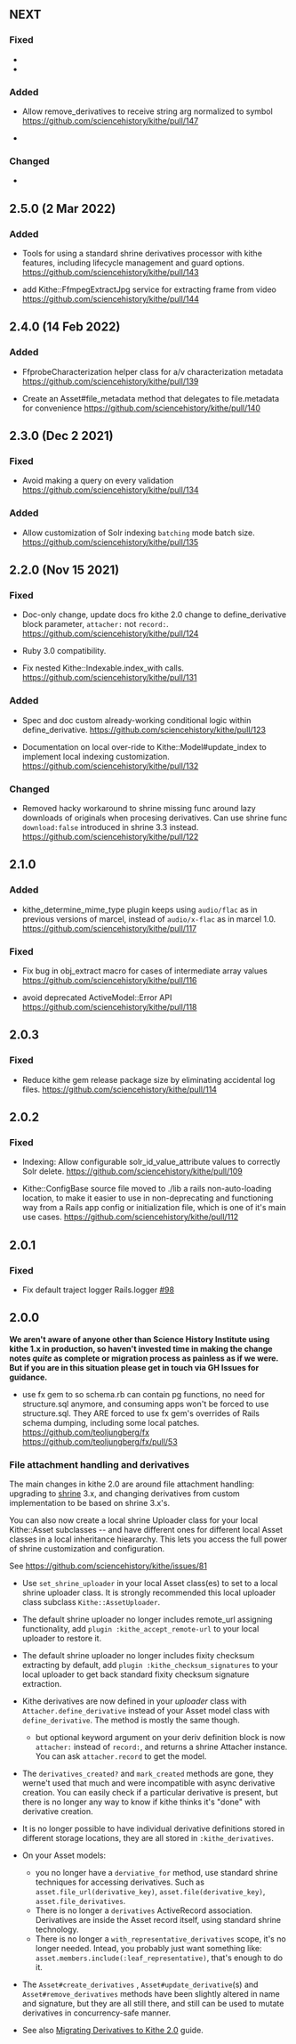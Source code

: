 ## NEXT

### Fixed

*

*

### Added

* Allow remove_derivatives to receive string arg normalized to symbol https://github.com/sciencehistory/kithe/pull/147

*

### Changed

*

## 2.5.0 (2 Mar 2022)

### Added

* Tools for using a standard shrine derivatives processor with kithe features, including lifecycle management and guard options. https://github.com/sciencehistory/kithe/pull/143

* add Kithe::FfmpegExtractJpg service for extracting frame from video  https://github.com/sciencehistory/kithe/pull/144


## 2.4.0 (14 Feb 2022)

### Added

* FfprobeCharacterization helper class for a/v characterization metadata https://github.com/sciencehistory/kithe/pull/139

* Create an Asset#file_metadata method that delegates to file.metadata for convenience https://github.com/sciencehistory/kithe/pull/140


## 2.3.0 (Dec 2 2021)

### Fixed

* Avoid making a query on every validation https://github.com/sciencehistory/kithe/pull/134

### Added

* Allow customization of Solr indexing `batching` mode batch size. https://github.com/sciencehistory/kithe/pull/135


## 2.2.0 (Nov 15 2021)

### Fixed

* Doc-only change, update docs fro kithe 2.0 change to define_derivative block parameter,
  `attacher:` not `record:`. https://github.com/sciencehistory/kithe/pull/124

* Ruby 3.0 compatibility.

* Fix nested Kithe::Indexable.index_with calls. https://github.com/sciencehistory/kithe/pull/131

### Added

* Spec and doc custom already-working conditional logic within define_derivative. https://github.com/sciencehistory/kithe/pull/123

* Documentation on local over-ride to Kithe::Model#update_index to implement local indexing customization. https://github.com/sciencehistory/kithe/pull/132

### Changed

* Removed hacky workaround to shrine missing func around lazy downloads of originals
  when procesing derivatives. Can use shrine func `download:false` introduced in shrine 3.3
  instead. https://github.com/sciencehistory/kithe/pull/122

## 2.1.0

### Added

* kithe_determine_mime_type plugin keeps using `audio/flac` as in previous versions of marcel,
  instead of `audio/x-flac` as in marcel 1.0. https://github.com/sciencehistory/kithe/pull/117

### Fixed

* Fix bug in obj_extract macro for cases of intermediate array values https://github.com/sciencehistory/kithe/pull/116

* avoid deprecated ActiveModel::Error API https://github.com/sciencehistory/kithe/pull/118

## 2.0.3

### Fixed

* Reduce kithe gem release package size by eliminating accidental log files. https://github.com/sciencehistory/kithe/pull/114

## 2.0.2

### Fixed

* Indexing: Allow configurable solr_id_value_attribute values to correctly Solr delete. https://github.com/sciencehistory/kithe/pull/109

* Kithe::ConfigBase source file moved to ./lib a rails non-auto-loading location, to make it easier to use in non-deprecating and functioning way from a Rails app config or initialization file, which is one of it's main use cases. https://github.com/sciencehistory/kithe/pull/112

## 2.0.1

### Fixed

* Fix default traject logger Rails.logger [#98](https://github.com/sciencehistory/kithe/pull/98)

## 2.0.0

**We aren't aware of anyone other than Science History Institute using kithe 1.x in production, so haven't invested time in making the change notes _quite_ as complete or migration process as painless as if we were. But if you are in this situation please get in touch via GH Issues for guidance.**

* use fx gem to so schema.rb can contain pg functions, no need for structure.sql anymore, and consuming apps won't be forced to use structure.sql. They ARE forced to use fx gem's overrides of Rails schema dumping, including some local patches. https://github.com/teoljungberg/fx https://github.com/teoljungberg/fx/pull/53

### File attachment handling and derivatives

The main changes in kithe 2.0 are around file attachment handling: upgrading to [shrine](https://shrinerb.com/) 3.x, and changing derivatives from custom implementation to be based on shrine 3.x's.

You can also now create a local shrine Uploader class for your local Kithe::Asset subclasses -- and have different ones for different local Asset classes in a local inheritance hieararchy. This lets you access the full power of shrine customization and configuration.

See https://github.com/sciencehistory/kithe/issues/81

*  Use `set_shrine_uploader` in your local Asset class(es) to set to a local shrine uploader class. It is strongly recommended this local uploader class subclass `Kithe::AssetUploader`.

* The default shrine uploader no longer includes remote_url assigning functionality, add `plugin :kithe_accept_remote-url` to your local uploader to restore it.

* The default shrine uploader no longer includes fixity checksum extracting by default, add `plugin :kithe_checksum_signatures` to your local uploader to get back standard fixity checksum signature extraction.

* Kithe derivatives are now defined in your *uploader* class with `Attacher.define_derivative` instead of your Asset model class with `define_derivative`. The method is mostly the same though.
  * but optional keyword argument on your deriv definition block is now `attacher:` instead of `record:`, and returns a shrine Attacher instance. You can ask `attacher.record` to get the model.

* The `derivatives_created?` and `mark_created` methods are gone, they werne't used that much and were incompatible with async derivative creation. You can easily check if a particular derivative is present, but there is no longer any way to know if kithe thinks it's "done" with derivative creation.

* It is no longer possible to have individual derivative definitions stored in different storage locations, they are all stored in `:kithe_derivatives`.

* On your Asset models:
  * you no longer have a `derviative_for` method, use standard shrine techniques for accessing derivatives. Such as `asset.file_url(derivative_key)`, `asset.file(derivative_key)`, `asset.file_derivatives`.
  * There is no longer a `derivatives` ActiveRecord association. Derivatives are inside the Asset record itself, using standard shrine technology.
  * There is no longer a `with_representative_derivatives` scope, it's no longer needed. Intead, you probably just want something like: `asset.members.include(:leaf_representative)`, that's enough to do it.

* The `Asset#create_derivatives` , `Asset#update_derivative`(s) and `Asset#remove_derivatives` methods have been slightly altered in name and signature, but they are all still there, and still can be used to mutate derivatives in concurrency-safe manner.

* See also [Migrating Derivatives to Kithe 2.0](migrating_derivatives_to_2.md) guide.

